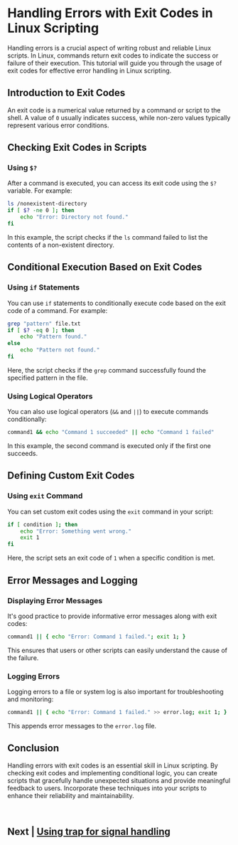 
# Handling Errors with Exit Codes in Linux Scripting

Handling errors is a crucial aspect of writing robust and reliable Linux scripts. In Linux, commands return exit codes to indicate the success or failure of their execution. This tutorial will guide you through the usage of exit codes for effective error handling in Linux scripting.

## Introduction to Exit Codes

An exit code is a numerical value returned by a command or script to the shell. A value of `0` usually indicates success, while non-zero values typically represent various error conditions.

## Checking Exit Codes in Scripts

### Using `$?`

After a command is executed, you can access its exit code using the `$?` variable. For example:

```bash
ls /nonexistent-directory
if [ $? -ne 0 ]; then
    echo "Error: Directory not found."
fi
```

In this example, the script checks if the `ls` command failed to list the contents of a non-existent directory.

## Conditional Execution Based on Exit Codes

### Using `if` Statements

You can use `if` statements to conditionally execute code based on the exit code of a command. For example:

```bash
grep "pattern" file.txt
if [ $? -eq 0 ]; then
    echo "Pattern found."
else
    echo "Pattern not found."
fi
```

Here, the script checks if the `grep` command successfully found the specified pattern in the file.

### Using Logical Operators

You can also use logical operators (`&&` and `||`) to execute commands conditionally:

```bash
command1 && echo "Command 1 succeeded" || echo "Command 1 failed"
```

In this example, the second command is executed only if the first one succeeds.

## Defining Custom Exit Codes

### Using `exit` Command

You can set custom exit codes using the `exit` command in your script:

```bash
if [ condition ]; then
    echo "Error: Something went wrong."
    exit 1
fi
```

Here, the script sets an exit code of `1` when a specific condition is met.

## Error Messages and Logging

### Displaying Error Messages

It's good practice to provide informative error messages along with exit codes:

```bash
command1 || { echo "Error: Command 1 failed."; exit 1; }
```

This ensures that users or other scripts can easily understand the cause of the failure.

### Logging Errors

Logging errors to a file or system log is also important for troubleshooting and monitoring:

```bash
command1 || { echo "Error: Command 1 failed." >> error.log; exit 1; }
```

This appends error messages to the `error.log` file.

## Conclusion

Handling errors with exit codes is an essential skill in Linux scripting. By checking exit codes and implementing conditional logic, you can create scripts that gracefully handle unexpected situations and provide meaningful feedback to users. Incorporate these techniques into your scripts to enhance their reliability and maintainability.


<br>

## Next | [Using trap for signal handling]()
